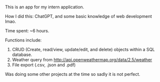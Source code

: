 This is an app for my intern application. 

How I did this: ChatGPT, and some basic knowledge of web development lmao. 

Time spent: ~6 hours. 

Functions include: 

1. CRUD (Create, read/view, update/edit, and delete) objects within a SQL database.
2. Weather query from http://api.openweathermap.org/data/2.5/weather
3. File export (.csv, .json and .pdf)

Was doing some other projects at the time so sadly it is not perfect. 
